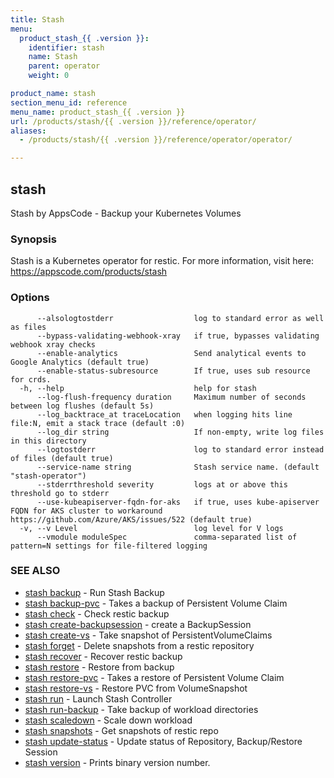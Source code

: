```yaml
---
title: Stash
menu:
  product_stash_{{ .version }}:
    identifier: stash
    name: Stash
    parent: operator
    weight: 0

product_name: stash
section_menu_id: reference
menu_name: product_stash_{{ .version }}
url: /products/stash/{{ .version }}/reference/operator/
aliases:
  - /products/stash/{{ .version }}/reference/operator/operator/

---
```

## stash

Stash by AppsCode - Backup your Kubernetes Volumes

### Synopsis

Stash is a Kubernetes operator for restic. For more information, visit here: https://appscode.com/products/stash

### Options

```
      --alsologtostderr                  log to standard error as well as files
      --bypass-validating-webhook-xray   if true, bypasses validating webhook xray checks
      --enable-analytics                 Send analytical events to Google Analytics (default true)
      --enable-status-subresource        If true, uses sub resource for crds.
  -h, --help                             help for stash
      --log-flush-frequency duration     Maximum number of seconds between log flushes (default 5s)
      --log_backtrace_at traceLocation   when logging hits line file:N, emit a stack trace (default :0)
      --log_dir string                   If non-empty, write log files in this directory
      --logtostderr                      log to standard error instead of files (default true)
      --service-name string              Stash service name. (default "stash-operator")
      --stderrthreshold severity         logs at or above this threshold go to stderr
      --use-kubeapiserver-fqdn-for-aks   if true, uses kube-apiserver FQDN for AKS cluster to workaround https://github.com/Azure/AKS/issues/522 (default true)
  -v, --v Level                          log level for V logs
      --vmodule moduleSpec               comma-separated list of pattern=N settings for file-filtered logging
```

### SEE ALSO

* [stash backup](/docs/reference/operator/stash_backup.md)	 - Run Stash Backup
* [stash backup-pvc](/docs/reference/operator/stash_backup-pvc.md)	 - Takes a backup of Persistent Volume Claim
* [stash check](/docs/reference/operator/stash_check.md)	 - Check restic backup
* [stash create-backupsession](/docs/reference/operator/stash_create-backupsession.md)	 - create a BackupSession
* [stash create-vs](/docs/reference/operator/stash_create-vs.md)	 - Take snapshot of PersistentVolumeClaims
* [stash forget](/docs/reference/operator/stash_forget.md)	 - Delete snapshots from a restic repository
* [stash recover](/docs/reference/operator/stash_recover.md)	 - Recover restic backup
* [stash restore](/docs/reference/operator/stash_restore.md)	 - Restore from backup
* [stash restore-pvc](/docs/reference/operator/stash_restore-pvc.md)	 - Takes a restore of Persistent Volume Claim
* [stash restore-vs](/docs/reference/operator/stash_restore-vs.md)	 - Restore PVC from VolumeSnapshot
* [stash run](/docs/reference/operator/stash_run.md)	 - Launch Stash Controller
* [stash run-backup](/docs/reference/operator/stash_run-backup.md)	 - Take backup of workload directories
* [stash scaledown](/docs/reference/operator/stash_scaledown.md)	 - Scale down workload
* [stash snapshots](/docs/reference/operator/stash_snapshots.md)	 - Get snapshots of restic repo
* [stash update-status](/docs/reference/operator/stash_update-status.md)	 - Update status of Repository, Backup/Restore Session
* [stash version](/docs/reference/operator/stash_version.md)	 - Prints binary version number.

